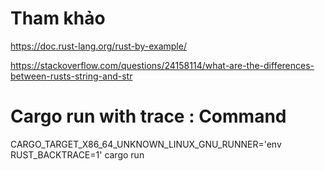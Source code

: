 

# Tham khảo 
https://doc.rust-lang.org/rust-by-example/

https://stackoverflow.com/questions/24158114/what-are-the-differences-between-rusts-string-and-str


# Cargo run with trace : Command

CARGO_TARGET_X86_64_UNKNOWN_LINUX_GNU_RUNNER='env RUST_BACKTRACE=1' cargo run